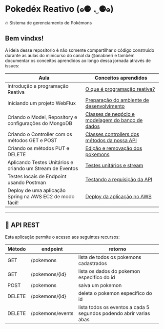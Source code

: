 # Pokedéx Reativo (๑⚈ ․̫ ⚈๑)
🔥 Sistema de gerenciamento de Pokémons

## Bem vindxs!
A ideia desse repositorio é não somente compartilhar o código construido durante as aulas do minicurso do canal da @anabneri e também documentar os conceitos aprendidos ao longo dessa jornada através de issues:

Aula   | Conceitos aprendidos
--------- | ------
Introdução a programação Reativa| [O que é programação reativa?](https://github.com/leticiacamposs2/pokedex-reativo/issues/1)
Iniciando um projeto WebFlux | [Preparação do ambiente de desenvolvimento](https://github.com/leticiacamposs2/pokedex-reativo/issues/2)
Criando o Model, Repository e configurações do MongoDB | [Classes de negócio e modelagem do banco de dados](https://github.com/leticiacamposs2/pokedex-reativo/issues/3)
Criando o Controller com os métodos GET e POST | [Classes controllers dos métodos da nossa API](https://github.com/leticiacamposs2/pokedex-reativo/issues/4)
Criando os métodos PUT e DELETE | [Edição e removação dos pokemons](https://github.com/leticiacamposs2/pokedex-reativo/issues/5)
Aplicando Testes Unitários e criando um Stream de Eventos | [Testes unitários e stream](https://github.com/leticiacamposs2/pokedex-reativo/issues/6)
Testes locais de Endpoint usando Postman | [Testando a requisição da API](https://github.com/leticiacamposs2/pokedex-reativo/issues/7)
Deploy de uma aplicação Spring na AWS EC2 de modo fácil! | [Deploy da aplicação no AWS](https://github.com/leticiacamposs2/pokedex-reativo/issues/8)

---

## 🚀 API REST
Esta aplicação permite o acesso aos seguintes recursos:

Método | endpoint | retorno
--------- | ------  | ------
GET | /pokemons | lista de todos os pokemons cadastrados
GET | /pokemons/{id} | lista os dados do pokemon especifico do id
POST | /pokemons | salva um pokemon
DELETE| /pokemons/{id} | deleta o pokemon especifico do id
DELETE| /pokemons/events | lista todos os eventos a cada 5 segundos podendo abrir varias abas
